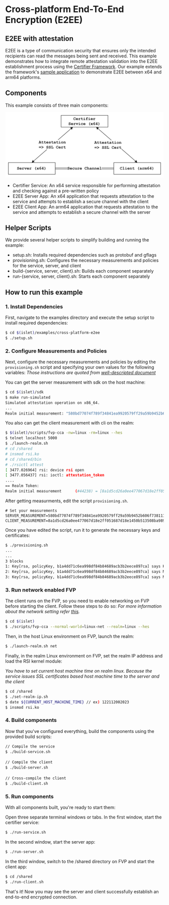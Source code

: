 # Cross-platform End-To-End Encryption (E2EE)

## E2EE with attestation

E2EE is a type of communication security that
ensures only the intended recipients can
read the messages being sent and received.
This example demonstrates
how to integrate remote attestation validation
into the E2EE establishment process
using the [Certifier Framework](https://github.com/vmware-research/certifier-framework-for-confidential-computing).
Our example extends the framework's [sample application](https://github.com/vmware-research/certifier-framework-for-confidential-computing/tree/main/sample_apps/simple_app_under_islet)
to demonstrate E2EE between x64 and arm64 platforms.

## Components
This example consists of three main components:

![xplat-e2ee-components](https://github.com/islet-project/islet/blob/main/examples/cross-platform-e2ee/res/xplat-e2ee-components.png?raw=true)

- Certifier Service: An x64 service responsible for performing attestation and checking against a pre-written policy
- E2EE Server App: An x64 application that requests attestation to the service and attempts to establish a secure channel with the client
- E2EE Client App: An arm64 application that requests attestation to the service and attempts to establish a secure channel with the server

## Helper Scripts
We provide several helper scripts to simplify building and running the example:
- setup.sh: Installs required dependencies such as protobuf and gflags
- provisioning.sh: Configures the necessary measurements and policies for the service, server, and client
- build-{service, server, client}.sh: Builds each component separately
- run-{service, server, client}.sh: Starts each component separately

## How to run this example
### 1. Install Dependencies
First, navigate to the examples directory and
execute the setup script to install required dependencies:
```sh
$ cd $(islet)/examples/cross-platform-e2ee
$ ./setup.sh
```

### 2. Configure Measurements and Policies
Next, configure the necessary measurements and
policies by editing the `provisioning.sh` script and
specifying your own values for the following variables:
*Those instructions are quoted from [well-descripted document](https://github.com/vmware-research/certifier-framework-for-confidential-computing/blob/main/sample_apps/simple_app_under_islet/instructions.md)*

You can get the server measurement with sdk on the host machine:
```sh
$ cd $(islet)/sdk
$ make run-simulated
Simulated attestation operation on x86_64.
...
Realm initial measurement: "580bd77074f789f34841ea9920579ff29a59b9452b606f73811132b31c689da9"
```

You also can get the client measurement with cli on the realm:

```sh
$ $(islet)/scripts/fvp-cca -nw=linux -rm=linux --hes
$ telnet localhost 5000
$ ./launch-realm.sh
# cd /shared
# insmod rsi.ko
# cd /shared/bin
# ./rsictl attest
[ 3477.026964] rsi: device rsi open
[ 3477.056437] rsi: ioctl: attestation_token
....
== Realm Token:
Realm initial measurement      (#44238) = [8a1d5cd26a0ee477067d18e2ff051687d18e1450b513508ba98910fa262b1fa3]
```

After getting measurments,
edit the script `provisioning.sh`.

```
# Set your measurements
SERVER_MEASUREMENT=580bd77074f789f34841ea9920579ff29a59b9452b606f73811132b31c689da9
CLIENT_MEASUREMENT=8a1d5cd26a0ee477067d18e2ff051687d18e1450b513508ba98910fa262b1fa3
```

Once you have edited the script,
run it to generate the necessary keys and certificates:

```sh
$ ./provisioning.sh
...
...
3 blocks
1: Key[rsa, policyKey, b1a4dd71c6ea998df84b84689acb3b2eece897ca] says Key[rsa, policyAuthority, b1a4dd71c6ea998df84b84689acb3b2eece897ca] is-trusted-for-attestation
2: Key[rsa, policyKey, b1a4dd71c6ea998df84b84689acb3b2eece897ca] says Measurement[580bd77074f789f34841ea9920579ff29a59b9452b606f73811132b31c689da9]  is-trusted
3: Key[rsa, policyKey, b1a4dd71c6ea998df84b84689acb3b2eece897ca] says Measurement[491cf94bdb951308672a839776359d6ac22808bad2d318226ef0ea2979693e2e]  is-trusted
```

### 3. Run network enabled FVP
The client runs on the FVP,
so you need to enable networking on FVP
before starting the client.
Follow these steps to do so:
*For more information about the network setting
refer [this](https://samsung.github.io/islet/network.html).*

```sh
$ cd $(islet)
$ ./scripts/fvp-cca --normal-world=linux-net --realm=linux --hes
```

Then, in the host Linux environment on FVP, launch the realm:

```sh
$ ./launch-realm.sh net
```

Finally, in the realm Linux environment on FVP,
set the realm IP address and
load the RSI kernel module:

*You have to set current host machine time on realm linux.
Because the service issues SSL certificates
based host machine time
to the server and the client*

```sh
$ cd /shared
$ ./set-realm-ip.sh
$ date ${CURRENT_HOST_MACHINE_TIME} // ex) 122112002023
$ insmod rsi.ko
```

### 4. Build components
Now that you've configured everything,
build the components using the provided build scripts:

```sh
// Compile the service
$ ./build-service.sh

// Compile the client
$ ./build-server.sh

// Cross-compile the client
$ ./build-client.sh
```

### 5. Run components
With all components built, you're ready to start them:

Open three separate terminal windows or tabs.
In the first window, start the certifier service:
 
```sh
$ ./run-service.sh
```

In the second window, start the server app:

```sh
$ ./run-server.sh
```

In the third window,
switch to the /shared directory on FVP and start the client app:

```sh
$ cd /shared
$ ./run-client.sh
```

That's it!
Now you may see the server and client
successfully establish an end-to-end encrypted connection.
